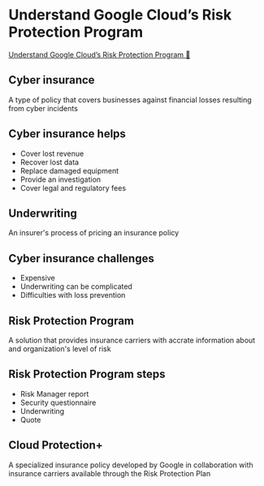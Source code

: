 # Understand Google Cloud’s Risk Protection Program

[Understand Google Cloud’s Risk Protection Program 🔗](https://www.coursera.org/learn/strategies-for-cloud-security-risk-management/lecture/zLxS4/understand-google-clouds-risk-protection-program)

## Cyber insurance

A type of policy that covers businesses against financial losses resulting from cyber incidents

## Cyber insurance helps

- Cover lost revenue
- Recover lost data
- Replace damaged equipment
- Provide an investigation
- Cover legal and regulatory fees

## Underwriting

An insurer's process of pricing an insurance policy

## Cyber insurance challenges

- Expensive
- Underwriting can be complicated
- Difficulties with loss prevention

## Risk Protection Program

A solution that provides insurance carriers with accrate information about and organization's level of risk

## Risk Protection Program steps

- Risk Manager report
- Security questionnaire
- Underwriting
- Quote

## Cloud Protection+

A specialized insurance policy developed by Google in collaboration with insurance carriers available through the Risk Protection Plan
